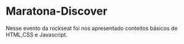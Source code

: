 # Maratona-Discover
Nesse evento da rockseat foi nos apresentado conteitos básicos de HTML,CSS e Javascript.
